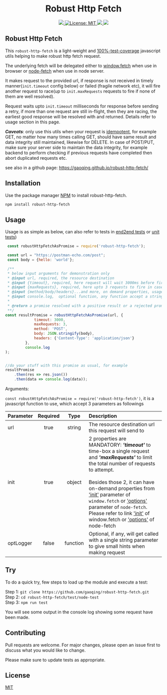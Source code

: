 <h1 align="center">Robust Http Fetch</h1>
<p align="center">
  <a href="https://www.npmjs.com/package/robust-http-fetch">
    <img src="https://img.shields.io/npm/v/robust-http-fetch" />
  </a>
   <a href="https://github.com/gaoqing/robust-http-fetch/blob/master/LICENSE">
        <img alt="License: MIT" src="https://img.shields.io/badge/license-MIT-yellow.svg" target="_blank" />
    </a>
  <a href="https://travis-ci.org/github/gaoqing/robust-http-fetch">
     <img src="https://travis-ci.org/gaoqing/robust-http-fetch.svg?branch=master" />
  </a>
  <a href="https://codecov.io/gh/gaoqing/robust-http-fetch">
    <img src="https://codecov.io/gh/gaoqing/robust-http-fetch/branch/master/graph/badge.svg" />
  </a>
  
</p>

## Robust Http Fetch

This `robust-http-fetch` is a light-weight and [100%-test-coverage](https://codecov.io/gh/gaoqing/robust-http-fetch) javascript utils helping to make robust http fetch request.

The underlying fetch will be delegated either to [window.fetch](https://developer.mozilla.org/en-US/docs/Web/API/WindowOrWorkerGlobalScope/fetch) when use in browser or [node-fetch](https://www.npmjs.com/package/node-fetch) when use in node server.

It makes request to the provided url, if response is not received in timely manner(`init.timeout` config below) or failed (fragile network etc), it will fire another request to race(up to `init.maxRequests` requests to fire if none of them are well resolved). 

Request waits upto `init.timeout` milliseconds for response before sending a retry, if more than one request are still in-flight, then they are racing, the earliest good response will be resolved with and returned. Details refer to usage section in this page.

***Caveats***: only use this utils when your request is [idempotent](https://developer.mozilla.org/en-US/docs/Glossary/Idempotent), for example GET, no matter how many times calling GET, should have same result and data integrity still maintained,
likewise for DELETE. In case of POST/PUT, make sure your server side to maintain the data integrity, for example backend to perform checking if previous requests have completed then abort duplicated requests etc.

see also in a github page: https://gaoqing.github.io/robust-http-fetch/
## Installation

Use the package manager [NPM](https://www.npmjs.com/package/robust-http-fetch) to install robust-http-fetch.

```bash
npm install robust-http-fetch
```

## Usage

Usage is as simple as below, can also refer to tests in [end2end tests](https://github.com/gaoqing/robust-http-fetch/blob/master/test/e2e.test.js) or [unit tests](https://github.com/gaoqing/robust-http-fetch/blob/master/test/index.test.js))

```javascript
 const robustHttpFetchAsPromise = require('robust-http-fetch'); 

 const url = "https://postman-echo.com/post";
 const body = {hello: 'world'};

 /**
 * below input arguments for demonstration only
 * @input url, required, the resource destination
 * @input {timeout}, required, here request will wait 3000ms before firing retry request
 * @input {maxRequests}, required, here upto 3 requests to fire in case previous requests delayed or not well resolved
 * @input {method/body/headers}...and more, on demand properties, usage refer to `window.fetch`(init config)/`node-fetch`(options config)
 * @input console.log,  optional function, any function accept a string argument 
 *
 * @return a promise resolved with a positive result or a rejected promise if eventually failed
 **/    
const resultPromise = robustHttpFetchAsPromise(url, {
             timeout: 3000,
             maxRequests: 3, 
             method: 'POST',
             body: JSON.stringify(body),
             headers: {'Content-Type': 'application/json'}
         },
         console.log
);   


//do your stuff with this promise as usual, for example
resultPromise
    .then(res => res.json())
    .then(data => console.log(data));
```

 Arguments: 
 
 ```const robustHttpFetchAsPromise = require('robust-http-fetch')```, it is a javascript function to use, which accept 3 parameters as followings
 

| Parameter                 | Required       | Type | Description   |	
| :------------------------ |:-------------:|:-------------: | :-------------|
| url	       |	true           |string | The resource destination url this request will send to
| init          | true          |object     | 2 properties are MANDATORY: ***'timeout'*** to time-box a single request and ***'maxRequests'*** to limit the total number of requests to attempt. <br /><br />Besides those 2, it can have on-demand properties from ['init'](https://developer.mozilla.org/en-US/docs/Web/API/WindowOrWorkerGlobalScope/fetch#Parameters) parameter of `window.fetch` or ['options'](https://www.npmjs.com/package/node-fetch#options) parameter of `node-fetch`. <br /> Please refer to link ['init'](https://developer.mozilla.org/en-US/docs/Web/API/WindowOrWorkerGlobalScope/fetch#Parameters) of window.fetch or ['options'](https://www.npmjs.com/package/node-fetch#options) of node-fetch
| optLogger 	       |	false	    |function        |Optional, if any, will get called with a single string parameter to give small hints when making request


## Try
To do a quick try, few steps to load up the module and execute a test:

Step 1: `git clone https://github.com/gaoqing/robust-http-fetch.git` <br />
Step 2: `cd robust-http-fetch/test/node-test` <br />
Step 3: `npm run test`<br />

You will see some output in the console log showing some request have been made.

## Contributing
Pull requests are welcome. For major changes, please open an issue first to discuss what you would like to change.

Please make sure to update tests as appropriate.

## License
[MIT](https://github.com/gaoqing/robust-http-fetch/blob/master/LICENSE)